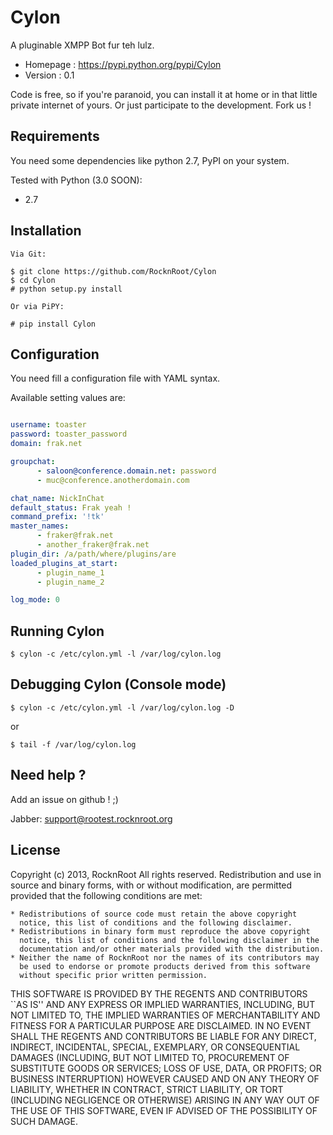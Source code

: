 # Cylon

A pluginable XMPP Bot fur teh lulz.

* Homepage : https://pypi.python.org/pypi/Cylon
* Version : 0.1

Code is free, so if you're paranoid, you can install it at home or in that little private internet
of yours. Or just participate to the development. Fork us !

## Requirements

You need some dependencies like python 2.7, PyPI on your system.

Tested with Python (3.0 SOON):

* 2.7

## Installation

    Via Git:

    $ git clone https://github.com/RocknRoot/Cylon
    $ cd Cylon
    # python setup.py install

    Or via PiPY:

    # pip install Cylon

## Configuration

You need fill a configuration file with YAML syntax.

Available setting values are:

```yaml

username: toaster
password: toaster_password
domain: frak.net

groupchat:
      - saloon@conference.domain.net: password
      - muc@conference.anotherdomain.com

chat_name: NickInChat
default_status: Frak yeah !
command_prefix: '!tk'
master_names:
      - fraker@frak.net
      - another_fraker@frak.net
plugin_dir: /a/path/where/plugins/are
loaded_plugins_at_start:
      - plugin_name_1
      - plugin_name_2

log_mode: 0

```

## Running Cylon

    $ cylon -c /etc/cylon.yml -l /var/log/cylon.log

## Debugging Cylon (Console mode)

    $ cylon -c /etc/cylon.yml -l /var/log/cylon.log -D

or

    $ tail -f /var/log/cylon.log

## Need help ?

Add an issue on github ! ;)

Jabber: support@rootest.rocknroot.org

## License

Copyright (c) 2013, RocknRoot
All rights reserved.
Redistribution and use in source and binary forms, with or without
modification, are permitted provided that the following conditions are met:

    * Redistributions of source code must retain the above copyright
      notice, this list of conditions and the following disclaimer.
    * Redistributions in binary form must reproduce the above copyright
      notice, this list of conditions and the following disclaimer in the
      documentation and/or other materials provided with the distribution.
    * Neither the name of RocknRoot nor the names of its contributors may
      be used to endorse or promote products derived from this software
      without specific prior written permission.

THIS SOFTWARE IS PROVIDED BY THE REGENTS AND CONTRIBUTORS ``AS IS'' AND ANY
EXPRESS OR IMPLIED WARRANTIES, INCLUDING, BUT NOT LIMITED TO, THE IMPLIED
WARRANTIES OF MERCHANTABILITY AND FITNESS FOR A PARTICULAR PURPOSE ARE
DISCLAIMED. IN NO EVENT SHALL THE REGENTS AND CONTRIBUTORS BE LIABLE FOR ANY
DIRECT, INDIRECT, INCIDENTAL, SPECIAL, EXEMPLARY, OR CONSEQUENTIAL DAMAGES
(INCLUDING, BUT NOT LIMITED TO, PROCUREMENT OF SUBSTITUTE GOODS OR SERVICES;
LOSS OF USE, DATA, OR PROFITS; OR BUSINESS INTERRUPTION) HOWEVER CAUSED AND
ON ANY THEORY OF LIABILITY, WHETHER IN CONTRACT, STRICT LIABILITY, OR TORT
(INCLUDING NEGLIGENCE OR OTHERWISE) ARISING IN ANY WAY OUT OF THE USE OF THIS
SOFTWARE, EVEN IF ADVISED OF THE POSSIBILITY OF SUCH DAMAGE.
